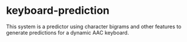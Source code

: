 # keyboard-prediction

This system is a predictor using character bigrams and other features to generate predictions for a dynamic AAC keyboard.
